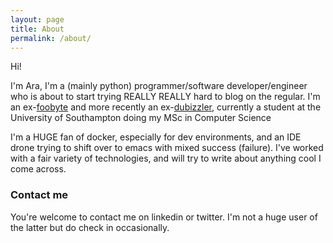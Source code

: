 ```yaml
---
layout: page
title: About
permalink: /about/
---
```


Hi!

I'm Ara, I'm a (mainly python) programmer/software developer/engineer who is about to start trying REALLY REALLY hard to blog on the regular. I'm an ex-[foobyte](http://foo.mobi) and more recently an ex-[dubizzler](https://www.dubizzle.com), currently a student at the University of Southampton doing my MSc in Computer Science

I'm a HUGE fan of docker, especially for dev environments, and an IDE drone trying to shift over to emacs with mixed success (failure). I've worked with a fair variety of technologies, and will try to write about anything cool I come across.

### Contact me
You're welcome to contact me on linkedin or twitter. I'm not a huge user of the latter but do check in occasionally.

